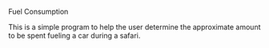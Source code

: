 Fuel Consumption

This is a simple program to help the user determine the approximate amount to be spent fueling a car during a safari.
